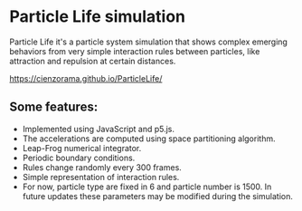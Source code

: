 # Particle Life simulation

Particle Life it's a particle system simulation that shows complex emerging behaviors from very simple interaction rules between particles, like attraction and repulsion at certain distances.

https://cienzorama.github.io/ParticleLife/

## Some features:
- Implemented using JavaScript and p5.js.
- The accelerations are computed using space partitioning algorithm.
- Leap-Frog numerical integrator.
- Periodic boundary conditions.
- Rules change randomly every 300 frames.
- Simple representation of interaction rules.
- For now, particle type are fixed in 6 and particle number is 1500. In future updates these parameters may be modified during the simulation.


